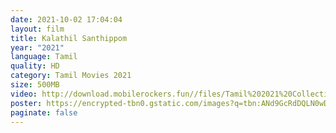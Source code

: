 ```yaml
---
date: 2021-10-02 17:04:04
layout: film
title: Kalathil Santhippom
year: "2021"
language: Tamil
quality: HD
category: Tamil Movies 2021
size: 500MB
video: http://download.mobilerockers.fun//files/Tamil%202021%20Collection/Kalathil%20Santhippom%20(2021)/Kalathil%20Santhippom%20(2021)%20Full%20Movies/Kalathil%20Santhippom%20(2021)%20HDRip/Kalathil%20Santhippom%20(2021)%20HDRip%20Single%20Part.mp4
poster: https://encrypted-tbn0.gstatic.com/images?q=tbn:ANd9GcRdDQLN0wD5xrtIC2HzHe6K50Dmg391S54gew&usqp=CAU
paginate: false
---
```

